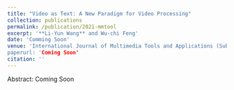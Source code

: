 ```yaml
---
title: "Video as Text: A New Paradigm for Video Processing"
collection: publications
permalink: /publication/2021-mmtool
excerpt: '**Li-Yun Wang** and Wu-chi Feng'
date: 'Comming Soon'
venue: 'International Journal of Multimedia Tools and Applications (Submitted)
paperurl: 'Coming Soon'
citation: ''
---
```


Abstract:
Coming Soon
